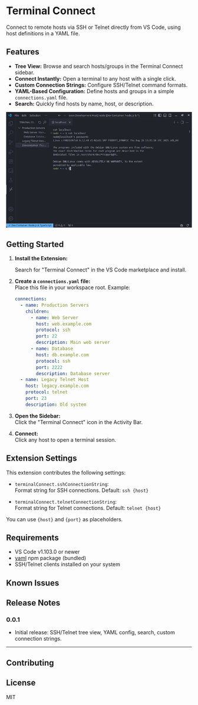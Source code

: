 # Terminal Connect

Connect to remote hosts via SSH or Telnet directly from VS Code, using host definitions in a YAML file.

## Features

- **Tree View:** Browse and search hosts/groups in the Terminal Connect sidebar.
- **Connect Instantly:** Open a terminal to any host with a single click.
- **Custom Connection Strings:** Configure SSH/Telnet command formats.
- **YAML-Based Configuration:** Define hosts and groups in a simple `connections.yaml` file.
- **Search:** Quickly find hosts by name, host, or description.

![Tree View Example](images/terminal-connect.png)

## Getting Started

1. **Install the Extension:**  

   Search for "Terminal Connect" in the VS Code marketplace and install.
    
2. **Create a `connections.yaml` file:**  
   Place this file in your workspace root. Example:
   ```yaml
   connections:
     - name: Production Servers
       children:
         - name: Web Server
           host: web.example.com
           protocol: ssh
           port: 22
           description: Main web server
         - name: Database
           host: db.example.com
           protocol: ssh
           port: 2222
           description: Database server
     - name: Legacy Telnet Host
       host: legacy.example.com
       protocol: telnet
       port: 23
       description: Old system
   ```

3. **Open the Sidebar:**  
   Click the "Terminal Connect" icon in the Activity Bar.

4. **Connect:**  
   Click any host to open a terminal session.

## Extension Settings

This extension contributes the following settings:

- `terminalConnect.sshConnectionString`:  
  Format string for SSH connections. Default: `ssh {host}`

- `terminalConnect.telnetConnectionString`:  
  Format string for Telnet connections. Default: `telnet {host}`

You can use `{host}` and `{port}` as placeholders.

## Requirements

- VS Code v1.103.0 or newer
- [yaml](https://www.npmjs.com/package/yaml) npm package (bundled)
- SSH/Telnet clients installed on your system

## Known Issues

## Release Notes

### 0.0.1

- Initial release: SSH/Telnet tree view, YAML config, search, custom connection strings.

---

## Contributing

## License

MIT